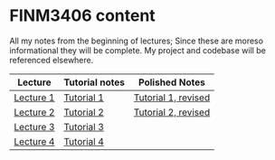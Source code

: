 # FINM3406 content

All my notes from the beginning of lectures; Since these are moreso informational they will be complete. My project and codebase will be referenced elsewhere.

**Lecture** | **Tutorial notes** | **Polished Notes**
|---|---| --- |
[Lecture 1](lecture1.html) | [Tutorial 1](tutorial1.html) | [Tutorial 1, revised](tutorial1r2.html)
| [Lecture 2](lecture2.html) | [Tutorial 2](tutorial2.html) | [Tutorial 2, revised](tutorial2r2.html)
 [Lecture 3](lecture3.html) | [Tutorial 3](tutorial3.html) | 
 [Lecture 4](lecture4.html) | [Tutorial 4](tutorial4.html) | 